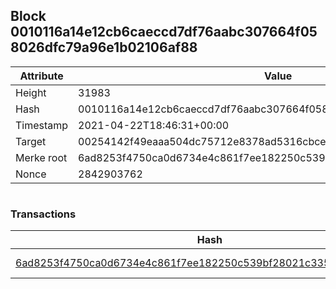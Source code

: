 ## Block 0010116a14e12cb6caeccd7df76aabc307664f058026dfc79a96e1b02106af88

Attribute | Value
--- | ---
Height | 31983
Hash | 0010116a14e12cb6caeccd7df76aabc307664f058026dfc79a96e1b02106af88
Timestamp | 2021-04-22T18:46:31+00:00
Target | 00254142f49eaaa504dc75712e8378ad5316cbcead634704b3734b6271167cc4
Merke root | 6ad8253f4750ca0d6734e4c861f7ee182250c539bf28021c335100f8f6d2cf9a
Nonce | 2842903762

```

```

### Transactions

Hash | Amount
--- | ---
[6ad8253f4750ca0d6734e4c861f7ee182250c539bf28021c335100f8f6d2cf9a](6ad8253f4750ca0d6734e4c861f7ee182250c539bf28021c335100f8f6d2cf9a.md) | 10.00000000 SKEPTI 
